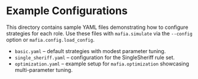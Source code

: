 # Example Configurations

This directory contains sample YAML files demonstrating how to configure strategies for each role.
Use these files with ``mafia.simulate`` via the ``--config`` option or ``mafia.config.load_config``.

* ``basic.yaml`` – default strategies with modest parameter tuning.
* ``single_sheriff.yaml`` – configuration for the SingleSheriff rule set.
* ``optimization.yaml`` – example setup for ``mafia.optimization`` showcasing
  multi-parameter tuning.
